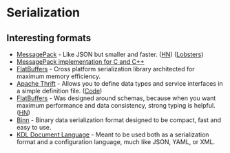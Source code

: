 # Serialization

## Interesting formats

- [MessagePack](https://msgpack.org/) - Like JSON but smaller and faster. ([HN](https://news.ycombinator.com/item?id=22537250)) ([Lobsters](https://lobste.rs/s/9kd4o9/messagepack_it_s_like_json_fast_small))
- [MessagePack implementation for C and C++](https://github.com/msgpack/msgpack-c)
- [FlatBuffers](https://github.com/google/flatbuffers) - Cross platform serialization library architected for maximum memory efficiency.
- [Apache Thrift](https://thrift.apache.org/) - Allows you to define data types and service interfaces in a simple definition file. ([Code](https://github.com/apache/thrift))
- [FlatBuffers](https://google.github.io/flatbuffers/flexbuffers.html) - Was designed around schemas, because when you want maximum performance and data consistency, strong typing is helpful. ([HN](https://news.ycombinator.com/item?id=23588558))
- [Binn](https://github.com/liteserver/binn) - Binary data serialization format designed to be compact, fast and easy to use.
- [KDL Document Language](https://github.com/kdl-org/kdl) - Meant to be used both as a serialization format and a configuration language, much like JSON, YAML, or XML.
